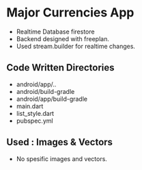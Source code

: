 # Major Currencies App
* Realtime Database firestore
* Backend designed with freeplan.
* Used stream.builder for realtime changes.

## Code Written Directories 
* android/app/..
* android/build-gradle
* android/app/build-gradle
* main.dart
* list_style.dart
* pubspec.yml

## Used : Images & Vectors
* No spesific images and vectors.